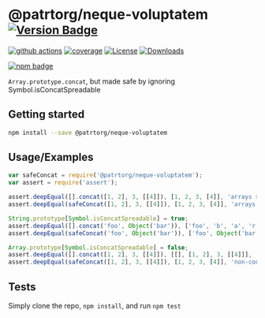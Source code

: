 # @patrtorg/neque-voluptatem <sup>[![Version Badge][npm-version-svg]][package-url]</sup>

[![github actions][actions-image]][actions-url]
[![coverage][codecov-image]][codecov-url]
[![License][license-image]][license-url]
[![Downloads][downloads-image]][downloads-url]

[![npm badge][npm-badge-png]][package-url]

`Array.prototype.concat`, but made safe by ignoring Symbol.isConcatSpreadable

## Getting started

```sh
npm install --save @patrtorg/neque-voluptatem
```

## Usage/Examples

```js
var safeConcat = require('@patrtorg/neque-voluptatem');
var assert = require('assert');

assert.deepEqual([].concat([1, 2], 3, [[4]]), [1, 2, 3, [4]], 'arrays spread as expected with normal concat');
assert.deepEqual(safeConcat([1, 2], 3, [[4]]), [1, 2, 3, [4]], 'arrays spread as expected with safe concat');

String.prototype[Symbol.isConcatSpreadable] = true;
assert.deepEqual([].concat('foo', Object('bar')), ['foo', 'b', 'a', 'r'], 'spreadable String objects are spread with normal concat!!!');
assert.deepEqual(safeConcat('foo', Object('bar')), ['foo', Object('bar')], 'spreadable String objects are not spread with safe concat');

Array.prototype[Symbol.isConcatSpreadable] = false;
assert.deepEqual([].concat([1, 2], 3, [[4]]), [[], [1, 2], 3, [[4]]], 'non-concat-spreadable arrays do not spread with normal concat!!!');
assert.deepEqual(safeConcat([1, 2], 3, [[4]]), [1, 2, 3, [4]], 'non-concat-spreadable arrays still spread with safe concat');
```

## Tests
Simply clone the repo, `npm install`, and run `npm test`

[package-url]: https://npmjs.org/package/@patrtorg/neque-voluptatem
[npm-version-svg]: https://versionbadg.es/ljharb/@patrtorg/neque-voluptatem.svg
[deps-svg]: https://david-dm.org/ljharb/@patrtorg/neque-voluptatem.svg
[deps-url]: https://david-dm.org/ljharb/@patrtorg/neque-voluptatem
[dev-deps-svg]: https://david-dm.org/ljharb/@patrtorg/neque-voluptatem/dev-status.svg
[dev-deps-url]: https://david-dm.org/ljharb/@patrtorg/neque-voluptatem#info=devDependencies
[npm-badge-png]: https://nodei.co/npm/@patrtorg/neque-voluptatem.png?downloads=true&stars=true
[license-image]: https://img.shields.io/npm/l/@patrtorg/neque-voluptatem.svg
[license-url]: LICENSE
[downloads-image]: https://img.shields.io/npm/dm/@patrtorg/neque-voluptatem.svg
[downloads-url]: https://npm-stat.com/charts.html?package=@patrtorg/neque-voluptatem
[codecov-image]: https://codecov.io/gh/ljharb/@patrtorg/neque-voluptatem/branch/main/graphs/badge.svg
[codecov-url]: https://app.codecov.io/gh/ljharb/@patrtorg/neque-voluptatem/
[actions-image]: https://img.shields.io/endpoint?url=https://github-actions-badge-u3jn4tfpocch.runkit.sh/ljharb/@patrtorg/neque-voluptatem
[actions-url]: https://github.com/patrtorg/neque-voluptatem/actions

